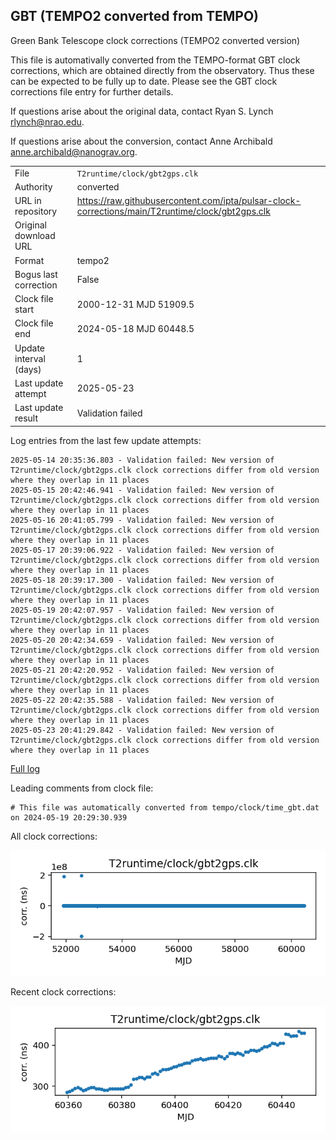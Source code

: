 
## GBT (TEMPO2 converted from TEMPO)

Green Bank Telescope clock corrections (TEMPO2 converted version)

This file is automativally converted from the TEMPO-format GBT
clock corrections, which are obtained directly from the observatory.
Thus these can be expected to be fully up to date. Please see the
GBT clock corrections file entry for further details.

If questions arise about the original data, contact Ryan S. Lynch
<rlynch@nrao.edu>.

If questions arise about the conversion, contact Anne Archibald
<anne.archibald@nanograv.org>.

|     |     |
|:--- |:--- |
| File | `T2runtime/clock/gbt2gps.clk` |
| Authority | converted |
| URL in repository | <https://raw.githubusercontent.com/ipta/pulsar-clock-corrections/main/T2runtime/clock/gbt2gps.clk> |
| Original download URL | <None> |
| Format | tempo2 |
| Bogus last correction | False |
| Clock file start | 2000-12-31 MJD 51909.5 |
| Clock file end | 2024-05-18 MJD 60448.5 |
| Update interval (days) | 1 |
| Last update attempt | 2025-05-23 |
| Last update result | Validation failed |

Log entries from the last few update attempts:
```
2025-05-14 20:35:36.803 - Validation failed: New version of T2runtime/clock/gbt2gps.clk clock corrections differ from old version where they overlap in 11 places
2025-05-15 20:42:46.941 - Validation failed: New version of T2runtime/clock/gbt2gps.clk clock corrections differ from old version where they overlap in 11 places
2025-05-16 20:41:05.799 - Validation failed: New version of T2runtime/clock/gbt2gps.clk clock corrections differ from old version where they overlap in 11 places
2025-05-17 20:39:06.922 - Validation failed: New version of T2runtime/clock/gbt2gps.clk clock corrections differ from old version where they overlap in 11 places
2025-05-18 20:39:17.300 - Validation failed: New version of T2runtime/clock/gbt2gps.clk clock corrections differ from old version where they overlap in 11 places
2025-05-19 20:42:07.957 - Validation failed: New version of T2runtime/clock/gbt2gps.clk clock corrections differ from old version where they overlap in 11 places
2025-05-20 20:42:34.659 - Validation failed: New version of T2runtime/clock/gbt2gps.clk clock corrections differ from old version where they overlap in 11 places
2025-05-21 20:42:20.952 - Validation failed: New version of T2runtime/clock/gbt2gps.clk clock corrections differ from old version where they overlap in 11 places
2025-05-22 20:42:35.588 - Validation failed: New version of T2runtime/clock/gbt2gps.clk clock corrections differ from old version where they overlap in 11 places
2025-05-23 20:41:29.842 - Validation failed: New version of T2runtime/clock/gbt2gps.clk clock corrections differ from old version where they overlap in 11 places
```
[Full log](https://raw.githubusercontent.com/ipta/pulsar-clock-corrections/main/log/T2runtime/clock/gbt2gps.clk.log)

Leading comments from clock file:

    # This file was automatically converted from tempo/clock/time_gbt.dat on 2024-05-19 20:29:30.939



All clock corrections:

![plot of all clock corrections](gbt2gps.clk.png "All corrections")

Recent clock corrections:

![plot of recent clock corrections](gbt2gps.clk.short.png "Recent corrections")

